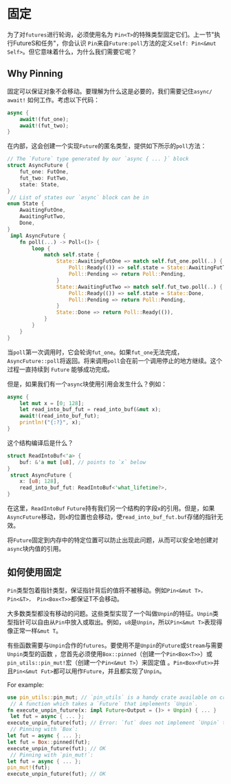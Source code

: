 # 固定

为了对`futures`进行轮询，必须使用名为 `Pin<T>`的特殊类型固定它们。上一节"执行FutureS和任务"，你会认识 `Pin`来自`Future:poll`方法的定义`self: Pin<&mut Self>`。但它意味着什么，为什么我们需要它呢？

## Why Pinning

固定可以保证对象不会移动。要理解为什么这是必要的，我们需要记住`async/ await!` 如何工作。考虑以下代码：

```rust
async {
    await!(fut_one);
    await!(fut_two);
}
```

在内部，这会创建一个实现`Future`的匿名类型，提供如下所示的`poll`方法：

```rust
// The `Future` type generated by our `async { ... }` block
struct AsyncFuture {
    fut_one: FutOne,
    fut_two: FutTwo,
    state: State,
}
 // List of states our `async` block can be in
enum State {
    AwaitingFutOne,
    AwaitingFutTwo,
    Done,
}
 impl AsyncFuture {
    fn poll(...) -> Poll<()> {
        loop {
            match self.state {
                State::AwaitingFutOne => match self.fut_one.poll(..) {
                    Poll::Ready(()) => self.state = State::AwaitingFutTwo,
                    Poll::Pending => return Poll::Pending,
                }
                State::AwaitingFutTwo => match self.fut_two.poll(..) {
                    Poll::Ready(()) => self.state = State::Done,
                    Poll::Pending => return Poll::Pending,
                }
                State::Done => return Poll::Ready(()),
            }
        }
    }
}
```

当`poll`第一次调用时，它会轮询`fut_one`。如果`fut_one`无法完成，`AsyncFuture::poll`将返回。将来调用`poll`会在前一个调用停止的地方继续。这个过程一直持续到 `Future` 能够成功完成。

但是，如果我们有一个`async`块使用引用会发生什么？例如：

```rust
async {
    let mut x = [0; 128];
    let read_into_buf_fut = read_into_buf(&mut x);
    await!(read_into_buf_fut);
    println!("{:?}", x);
}
```

这个结构编译后是什么？

```rust
struct ReadIntoBuf<'a> {
    buf: &'a mut [u8], // points to `x` below
}
 struct AsyncFuture {
    x: [u8; 128],
    read_into_buf_fut: ReadIntoBuf<'what_lifetime?>,
}
```

在这里，`ReadIntoBuf` `Future`持有我们另一个结构的字段`x`的引用。但是，如果`AsyncFuture`移动，则`x`的位置也会移动，使`read_into_buf_fut.buf`存储的指针无效。

将`Future`固定到内存中的特定位置可以防止出现此问题，从而可以安全地创建对`async`块内值的引用。

## 如何使用固定

`Pin`类型包着指针类型，保证指针背后的值将不被移动。例如`Pin<&mut T>，Pin<&T>， Pin<Box<T>>`都保证T不会移动。

大多数类型都没有移动的问题。这些类型实现了一个叫做`Unpin`的特征。`Unpin`类型指针可以自由从`Pin`中放入或取出。例如，`u8`是`Unpin`，所以`Pin<&mut T>`表现得像正常一样`&mut T`。

有些函数需要与`Unpin`合作的`futures`。要使用不是`Unpin`的`Future`或`Stream`与需要`Unpin`类型的函数 ，您首先必须使用`Box::pinned`（创建一个`Pin<Box<T>>`）或`pin_utils::pin_mut!`宏（创建一个`Pin<&mut T>`）来固定值 。`Pin<Box<Fut>>`并且`Pin<&mut Fut>`都可以用作`Future`，并且都实现了`Unpin`。

For example:

```rust
use pin_utils::pin_mut; // `pin_utils` is a handy crate available on crates.io
 // A function which takes a `Future` that implements `Unpin`.
fn execute_unpin_future(x: impl Future<Output = ()> + Unpin) { ... }
 let fut = async { ... };
execute_unpin_future(fut); // Error: `fut` does not implement `Unpin` trait
 // Pinning with `Box`:
let fut = async { ... };
let fut = Box::pinned(fut);
execute_unpin_future(fut); // OK
 // Pinning with `pin_mut!`:
let fut = async { ... };
pin_mut!(fut);
execute_unpin_future(fut); // OK
```
